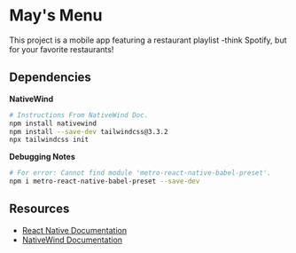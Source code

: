 <h1>May's Menu</h1>
<p>This project is a mobile app featuring a restaurant playlist -think Spotify, but for your favorite restaurants!</p>

<h2>Dependencies</h2>

<b>NativeWind</b>

```bash
# Instructions From NativeWind Doc.
npm install nativewind
npm install --save-dev tailwindcss@3.3.2
npx tailwindcss init
```

<b>Debugging Notes</b>

```bash
# For error: Cannot find module 'metro-react-native-babel-preset'.
npm i metro-react-native-babel-preset --save-dev

```

<h2>Resources</h2>
<!-- <li>
    <ul>
        <a href="https://reactnative.dev/
        ">React Native Documentation</a>
    </ul>
    <ul>
        <a href="https://www.nativewind.dev/">NativeWind Documentation</a>
    </ul>
</li> -->


* <a href="https://reactnative.dev/
">React Native Documentation</a>
* <a href="https://www.nativewind.dev/">NativeWind Documentation</a>
